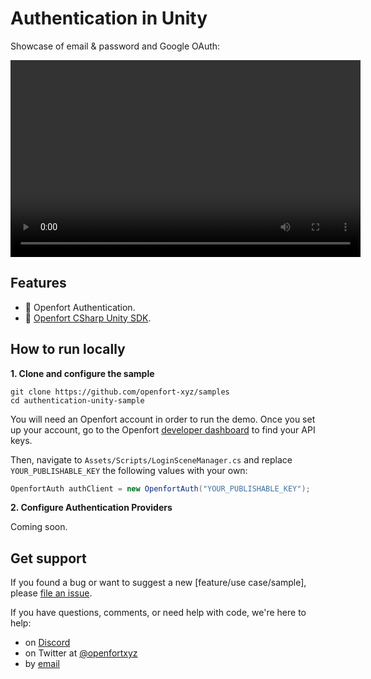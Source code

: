 # Authentication in Unity

Showcase of email & password and Google OAuth:

<video width="560" height="315" controls>
<source src="https://blog-cms.openfort.xyz/uploads/authentication_unity_7af75625db.mp4" type="video/mp4">
</video>

## Features

- 🏰 Openfort Authentication.
- 🏰 [Openfort CSharp Unity SDK](https://github.com/openfort-xyz/openfort-csharp-unity).

## How to run locally

**1. Clone and configure the sample**

```
git clone https://github.com/openfort-xyz/samples
cd authentication-unity-sample
```


You will need an Openfort account in order to run the demo. Once you set up your account, go to the Openfort [developer dashboard](https://dashboard.openfort.xyz/apikeys) to find your API keys.

Then, navigate to `Assets/Scripts/LoginSceneManager.cs` and replace `YOUR_PUBLISHABLE_KEY` the following values with your own:

```csharp
OpenfortAuth authClient = new OpenfortAuth("YOUR_PUBLISHABLE_KEY");
```


**2. Configure Authentication Providers**

Coming soon.


## Get support
If you found a bug or want to suggest a new [feature/use case/sample], please [file an issue](../../../issues).

If you have questions, comments, or need help with code, we're here to help:
- on [Discord](https://discord.com/invite/t7x7hwkJF4)
- on Twitter at [@openfortxyz](https://twitter.com/openfortxyz)
- by [email](mailto:support+github@openfort.xyz)
